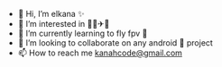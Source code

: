 - 👋 Hi, I’m elkana ✨
- 👀 I’m interested in 🎸📱✈🏀
- 🌱 I’m currently learning to fly fpv 🚁
- 💞️ I’m looking to collaborate on any android 📱 project
- 📫 How to reach me kanahcode@gmail.com

<!---
elkana-m/elkana-m is a ✨ special ✨ repository because its `README.md` (this file) appears on your GitHub profile.
You can click the Preview link to take a look at your changes.
--->
